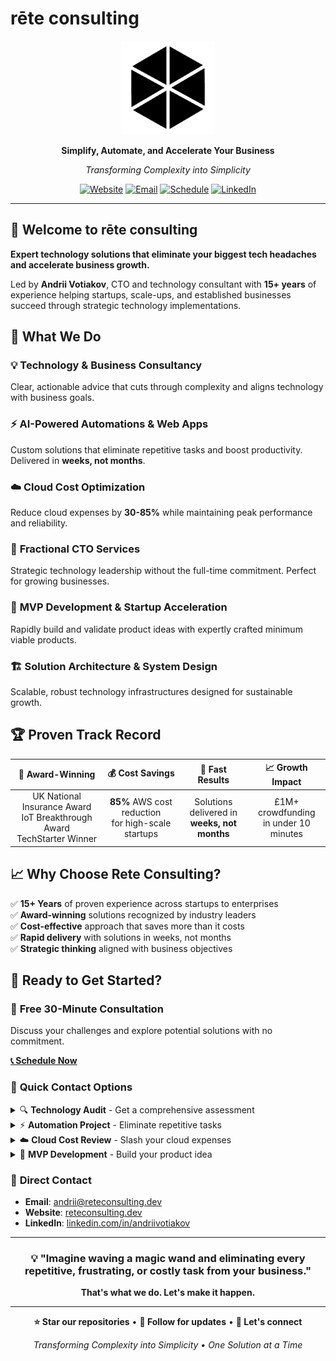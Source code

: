 # rēte consulting

<div align="center">

<img src="https://raw.githubusercontent.com/rete-consulting/.github/main/rete-inverted-nobg.png" alt="rete consulting" width="150">

**Simplify, Automate, and Accelerate Your Business**

_Transforming Complexity into Simplicity_

[![Website](https://img.shields.io/badge/🌐_Website-reteconsulting.dev-2563eb?style=for-the-badge)](https://reteconsulting.dev)
[![Email](https://img.shields.io/badge/📧_Email-andrii@reteconsulting.dev-dc2626?style=for-the-badge)](mailto:andrii@reteconsulting.dev)
[![Schedule](https://img.shields.io/badge/📅_Free_Consultation-Book_Now-16a34a?style=for-the-badge)](https://calendar.app.google/TYnh3eRMBCNavwDo9)
[![LinkedIn](https://img.shields.io/badge/💼_LinkedIn-Connect-0077b5?style=for-the-badge)](https://linkedin.com/in/andriivotiakov)

</div>

---

## 👋 Welcome to rēte consulting

**Expert technology solutions that eliminate your biggest tech headaches and accelerate business growth.**

Led by **Andrii Votiakov**, CTO and technology consultant with **15+ years** of experience helping startups, scale-ups, and established businesses succeed through strategic technology implementations.

## 🎯 What We Do

### 💡 **Technology & Business Consultancy**

Clear, actionable advice that cuts through complexity and aligns technology with business goals.

### ⚡ **AI-Powered Automations & Web Apps**

Custom solutions that eliminate repetitive tasks and boost productivity. Delivered in **weeks, not months**.

### ☁️ **Cloud Cost Optimization**

Reduce cloud expenses by **30-85%** while maintaining peak performance and reliability.

### 👥 **Fractional CTO Services**

Strategic technology leadership without the full-time commitment. Perfect for growing businesses.

### 🚀 **MVP Development & Startup Acceleration**

Rapidly build and validate product ideas with expertly crafted minimum viable products.

### 🏗️ **Solution Architecture & System Design**

Scalable, robust technology infrastructures designed for sustainable growth.

## 🏆 Proven Track Record

<div align="center">

|                             🥇 **Award-Winning**                              |                  💰 **Cost Savings**                   |               🚀 **Fast Results**                |           📈 **Growth Impact**            |
| :---------------------------------------------------------------------------: | :----------------------------------------------------: | :----------------------------------------------: | :---------------------------------------: |
| UK National Insurance Award<br/>IoT Breakthrough Award<br/>TechStarter Winner | **85%** AWS cost reduction<br/>for high-scale startups | Solutions delivered in<br/>**weeks, not months** | £1M+ crowdfunding<br/>in under 10 minutes |

</div>

## 📈 Why Choose Rete Consulting?

✅ **15+ Years** of proven experience across startups to enterprises  
✅ **Award-winning** solutions recognized by industry leaders  
✅ **Cost-effective** approach that saves more than it costs  
✅ **Rapid delivery** with solutions in weeks, not months  
✅ **Strategic thinking** aligned with business objectives

## 🚀 Ready to Get Started?

### 📅 **Free 30-Minute Consultation**

Discuss your challenges and explore potential solutions with no commitment.

**[📞 Schedule Now](https://calendar.app.google/TYnh3eRMBCNavwDo9)**

### 💬 **Quick Contact Options**

<details>
<summary>🔍 <strong>Technology Audit</strong> - Get a comprehensive assessment</summary>
<br>
<a href="mailto:andrii@reteconsulting.dev?subject=Technology%20Audit%20Request&body=Hi%20Andrii%2C%0D%0A%0D%0AI%27d%20like%20to%20discuss%20a%20technology%20audit%20for%20my%20business.%0D%0A%0D%0ACurrent%20challenges%3A%0D%0A-%20%5BDescribe%20your%20main%20tech%20challenges%5D%0D%0A%0D%0ACurrent%20setup%3A%0D%0A-%20%5BDescribe%20your%20current%20technology%20stack%5D%0D%0A%0D%0AThanks%21">📧 Request Technology Audit</a>
</details>

<details>
<summary>⚡ <strong>Automation Project</strong> - Eliminate repetitive tasks</summary>
<br>
<a href="mailto:andrii@reteconsulting.dev?subject=Automation%20Project%20Inquiry&body=Hi%20Andrii%2C%0D%0A%0D%0AI%20want%20to%20automate%20the%20following%20process%3A%0D%0A%5BDescribe%20your%20repetitive%20task%20in%20detail%5D%0D%0A%0D%0ACurrent%20time%20spent%3A%20____%20hours%2Fweek%0D%0A%0D%0AWhen%20can%20we%20start%3F%0D%0A%0D%0AThanks%21">⚡ Start Automation Project</a>
</details>

<details>
<summary>☁️ <strong>Cloud Cost Review</strong> - Slash your cloud expenses</summary>
<br>
<a href="mailto:andrii@reteconsulting.dev?subject=Cloud%20Cost%20Optimization%20Review&body=Hi%20Andrii%2C%0D%0A%0D%0AMy%20cloud%20costs%20are%20too%20high%20and%20I%20need%20help%20optimizing%20them.%0D%0A%0D%0ACurrent%20monthly%20cloud%20spend%3A%20%24_____%0D%0ACloud%20provider%3A%20%5BAWS%2FGoogle%20Cloud%2FAzure%2FOther%5D%0D%0AMain%20services%20used%3A%20%5BList%20your%20main%20cloud%20services%5D%0D%0A%0D%0AWhen%20can%20we%20start%20the%20review%3F%0D%0A%0D%0AThanks%21">💰 Start Cost Review</a>
</details>

<details>
<summary>🚀 <strong>MVP Development</strong> - Build your product idea</summary>
<br>
<a href="mailto:andrii@reteconsulting.dev?subject=MVP%20Development%20Project&body=Hi%20Andrii%2C%0D%0A%0D%0AI%20have%20a%20product%20idea%20I%27d%20like%20to%20turn%20into%20an%20MVP%3A%0D%0A%0D%0AProduct%20idea%3A%20%5BDescribe%20your%20idea%20and%20target%20audience%5D%0D%0A%0D%0AKey%20features%20needed%3A%0D%0A-%20%5BFeature%201%5D%0D%0A-%20%5BFeature%202%5D%0D%0A-%20%5BFeature%203%5D%0D%0A%0D%0ATarget%20timeline%3A%20%5BWhen%20do%20you%20need%20this%20completed%5D%0D%0A%0D%0AWhen%20can%20we%20start%3F%0D%0A%0D%0AThanks%21">🚀 Start MVP Project</a>
</details>

### 📧 **Direct Contact**

- **Email**: [andrii@reteconsulting.dev](mailto:andrii@reteconsulting.dev)
- **Website**: [reteconsulting.dev](https://reteconsulting.dev)
- **LinkedIn**: [linkedin.com/in/andriivotiakov](https://linkedin.com/in/andriivotiakov)

---

<div align="center">

### 💡 **"Imagine waving a magic wand and eliminating every repetitive, frustrating, or costly task from your business."**

**That's what we do. Let's make it happen.**

---

**⭐ Star our repositories** • **🔔 Follow for updates** • **🤝 Let's connect**

_Transforming Complexity into Simplicity • One Solution at a Time_

</div>
